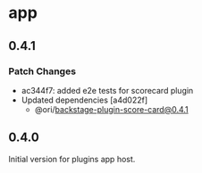 # app

## 0.4.1

### Patch Changes

- ac344f7: added e2e tests for scorecard plugin
- Updated dependencies [a4d022f]
  - @ori/backstage-plugin-score-card@0.4.1

## 0.4.0

Initial version for plugins app host.
